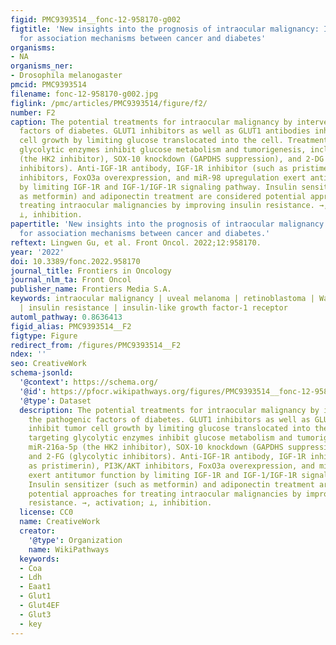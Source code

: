 ```yaml
---
figid: PMC9393514__fonc-12-958170-g002
figtitle: 'New insights into the prognosis of intraocular malignancy: Interventions
  for association mechanisms between cancer and diabetes'
organisms:
- NA
organisms_ner:
- Drosophila melanogaster
pmcid: PMC9393514
filename: fonc-12-958170-g002.jpg
figlink: /pmc/articles/PMC9393514/figure/f2/
number: F2
caption: The potential treatments for intraocular malignancy by intervening the pathogenic
  factors of diabetes. GLUT1 inhibitors as well as GLUT1 antibodies inhibit tumor
  cell growth by limiting glucose translocated into the cell. Treatments targeting
  glycolytic enzymes inhibit glucose metabolism and tumorigenesis, including miR-216a-5p
  (the HK2 inhibitor), SOX-10 knockdown (GAPDHS suppression), and 2-DG and 2-FG (glycolytic
  inhibitors). Anti-IGF-1R antibody, IGF-1R inhibitor (such as pristimerin), PI3K/AKT
  inhibitors, FoxO3a overexpression, and miR-98 upregulation exert antitumor function
  by limiting IGF-1R and IGF-1/IGF-1R signaling pathway. Insulin sensitizer (such
  as metformin) and adiponectin treatment are considered potential approaches for
  treating intraocular malignancies by improving insulin resistance. →, activation;
  ⊥, inhibition.
papertitle: 'New insights into the prognosis of intraocular malignancy: Interventions
  for association mechanisms between cancer and diabetes.'
reftext: Lingwen Gu, et al. Front Oncol. 2022;12:958170.
year: '2022'
doi: 10.3389/fonc.2022.958170
journal_title: Frontiers in Oncology
journal_nlm_ta: Front Oncol
publisher_name: Frontiers Media S.A.
keywords: intraocular malignancy | uveal melanoma | retinoblastoma | Warburg effect
  | insulin resistance | insulin-like growth factor-1 receptor
automl_pathway: 0.8636413
figid_alias: PMC9393514__F2
figtype: Figure
redirect_from: /figures/PMC9393514__F2
ndex: ''
seo: CreativeWork
schema-jsonld:
  '@context': https://schema.org/
  '@id': https://pfocr.wikipathways.org/figures/PMC9393514__fonc-12-958170-g002.html
  '@type': Dataset
  description: The potential treatments for intraocular malignancy by intervening
    the pathogenic factors of diabetes. GLUT1 inhibitors as well as GLUT1 antibodies
    inhibit tumor cell growth by limiting glucose translocated into the cell. Treatments
    targeting glycolytic enzymes inhibit glucose metabolism and tumorigenesis, including
    miR-216a-5p (the HK2 inhibitor), SOX-10 knockdown (GAPDHS suppression), and 2-DG
    and 2-FG (glycolytic inhibitors). Anti-IGF-1R antibody, IGF-1R inhibitor (such
    as pristimerin), PI3K/AKT inhibitors, FoxO3a overexpression, and miR-98 upregulation
    exert antitumor function by limiting IGF-1R and IGF-1/IGF-1R signaling pathway.
    Insulin sensitizer (such as metformin) and adiponectin treatment are considered
    potential approaches for treating intraocular malignancies by improving insulin
    resistance. →, activation; ⊥, inhibition.
  license: CC0
  name: CreativeWork
  creator:
    '@type': Organization
    name: WikiPathways
  keywords:
  - Coa
  - Ldh
  - Eaat1
  - Glut1
  - Glut4EF
  - Glut3
  - key
---
```

